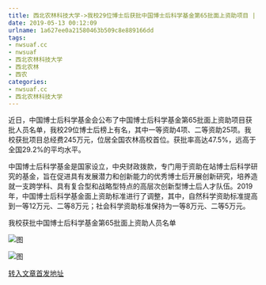 ```yaml
---
title: 西北农林科技大学->我校29位博士后获批中国博士后科学基金第65批面上资助项目 | nwsuaf.cc
date: 2019-05-13 00:12:09
urlname: 1a627ee0a21580463b509c8e889166dd
tags: 
- nwsuaf.cc
- nwsuaf
- 西北农林科技大学
- 西北农林
- 西农
categories:
- nwsuaf.cc
- 西北农林科技大学
---
```



近日，中国博士后科学基金会公布了中国博士后科学基金第65批面上资助项目获批人员名单，我校29位博士后榜上有名，其中一等资助4项、二等资助25项。我校获批项目总经费245万元，位居全国农林高校首位。获批率高达47.5%，远高于全国29.2%的平均水平。

中国博士后科学基金是国家设立，中央财政拨款，专门用于资助在站博士后科学研究的基金，旨在促进具有发展潜力和创新能力的优秀博士后开展创新研究，培养造就一支跨学科、具有复合型和战略型特点的高层次创新型博士后人才队伍。2019年，中国博士后科学基金面上资助标准进行了调整，其中，自然科学资助标准提高到一等12万元、二等8万元；社会科学资助标准保持为一等8万元、二等5万元。

我校获批中国博士后科学基金第65批面上资助人员名单



![图](https://news.nwsuaf.edu.cn/images/content/2019-05/20190509094820893338.PNG)

![图](https://news.nwsuaf.edu.cn/images/content/2019-05/20190509094753512264.PNG)

[转入文章首发地址](https://news.nwsuaf.edu.cn/xnxw/89424.htm)